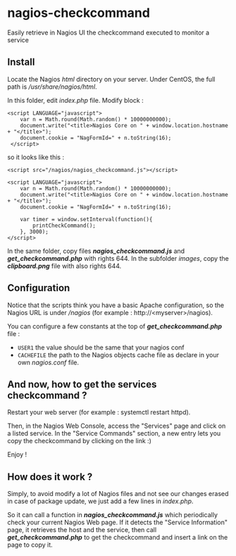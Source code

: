 # nagios-checkcommand
Easily retrieve in Nagios UI the checkcommand executed to monitor a service

## Install
Locate the Nagios *html* directory on your server. Under CentOS, the full path is */usr/share/nagios/html*.

In this folder, edit *index.php* file. Modify block :
```
<script LANGUAGE="javascript">
	var n = Math.round(Math.random() * 10000000000);
	document.write("<title>Nagios Core on " + window.location.hostname + "</title>");
	document.cookie = "NagFormId=" + n.toString(16);
 </script>
```
so it looks like this : 
```
<script src="/nagios/nagios_checkcommand.js"></script>

<script LANGUAGE="javascript">
	var n = Math.round(Math.random() * 10000000000);
	document.write("<title>Nagios Core on " + window.location.hostname + "</title>");
	document.cookie = "NagFormId=" + n.toString(16);

	var timer = window.setInterval(function(){
		printCheckCommand();
	}, 3000);
</script>
```

In the same folder, copy files **_nagios_checkcommand.js_** and **_get_checkcommand.php_** with rights 644.
In the subfolder *images*, copy the **_clipboard.png_** file with also rights 644.

## Configuration
Notice that the scripts think you have a basic Apache configuration, so the Nagios URL is under */nagios* (for example : http://\<myserver\>/nagios).

You can configure a few constants at the top of **_get_checkcommand.php_** file :
- `USER1` the value should be the same that your nagios conf
- `CACHEFILE` the path to the Nagios objects cache file as declare in your own *nagios.conf* file.

## And now, how to get the services checkcommand ?
Restart your web server (for example : systemctl restart httpd).

Then, in the Nagios Web Console, access the "Services" page and click on a listed service. 
In the "Service Commands" section, a new entry lets you copy the checkcommand by clicking on the link :)

Enjoy !

## How does it work ? 
Simply, to avoid modify a lot of Nagios files and not see our changes erased in case of package update, we just add a few lines in *index.php*.

So it can call a function in **_nagios_checkcommand.js_** which periodically check your current Nagios Web page. If it detects the "Service Information" page, it retrieves the host and the service, then call **_get_checkcommand.php_** to get the checkcommand and insert a link on the page to copy it.
